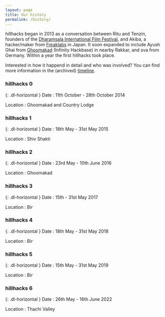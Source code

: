 ```yaml
---
layout: page
title: Our history
permalink: /history/
---
```


hillhacks began in 2013 as a conversation between Ritu and Tenzin, founders of
the [Dharamsala International Film Festival][1], and Akiba, a hacker/maker from
[Freaklabs][2] in Japan.  It soon expanded to include Ayush Ghai from
[Ghoomakad][3] (Infinity Hackbase) in nearby Rakkar, and sva from Germany.
Within a year the first hillhacks took place.

Interested in how it happend in detail and who was involved? You can find
more information in the (archived) [timeline][4].

[1]: http://diff.co.in/
[2]: http://www.freaklabs.org/
[3]: http://ghoomakad.com/
[4]: https://attic.hillhacks.in/timeline

### hillhacks 0

{: .dl-horizontal }
Date
: 11th October - 28th October 2014

Location
: Ghoomakad and Country Lodge


### hillhacks 1

{: .dl-horizontal }
Date
: 18th May - 31st May 2015

Location
: Shiv Shakti


### hillhacks 2

{: .dl-horizontal }
Date
: 23rd May - 10th June 2016

Location
: Ghoomakad


### hillhacks 3

{: .dl-horizontal }
Date
: 15th - 31st May 2017

Location
: Bir

### hillhacks 4

{: .dl-horizontal }
Date
: 18th May - 31st May 2018

Location
: Bir

### hillhacks 5

{: .dl-horizontal }
Date
: 15th May - 31st May 2019

Location
: Bir

### hillhacks 6

{: .dl-horizontal }
Date
: 26th May - 16th June 2022

Location
: Thachi Valley
